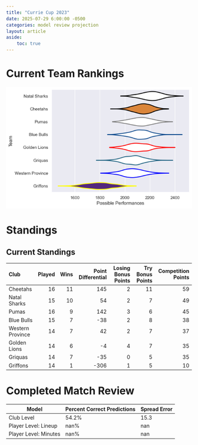 ```yaml
---  
title: "Currie Cup 2023"  
date: 2025-07-29 6:00:00 -0500  
categories: model review projection  
layout: article  
aside:  
    toc: true  
---
```

# Current Team Rankings


![Club Rankings](plots/rankings_Currie_Cup_2023.png)
# Standings

## Current Standings


| Club             |   Played |   Wins |   Point Differential |   Losing Bonus Points |   Try Bonus Points |   Competition Points |
|:-----------------|---------:|-------:|---------------------:|----------------------:|-------------------:|---------------------:|
| Cheetahs         |       16 |     11 |                  145 |                     2 |                 11 |                   59 |
| Natal Sharks     |       15 |     10 |                   54 |                     2 |                  7 |                   49 |
| Pumas            |       16 |      9 |                  142 |                     3 |                  6 |                   45 |
| Blue Bulls       |       15 |      7 |                  -38 |                     2 |                  8 |                   38 |
| Western Province |       14 |      7 |                   42 |                     2 |                  7 |                   37 |
| Golden Lions     |       14 |      6 |                   -4 |                     4 |                  7 |                   35 |
| Griquas          |       14 |      7 |                  -35 |                     0 |                  5 |                   35 |
| Griffons         |       14 |      1 |                 -306 |                     1 |                  5 |                   10 |



# Completed Match Review


| Model | Percent Correct Predictions | Spread Error |
| ------ | ------ | ------ |
| Club Level | 54.2% | 15.3 |
| Player Level: Lineup | nan% | nan |
| Player Level: Minutes | nan% | nan |

